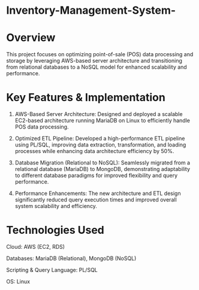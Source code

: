 # Inventory-Management-System-

# Overview
This project focuses on optimizing point-of-sale (POS) data processing and storage by leveraging AWS-based server architecture and transitioning from relational databases to a NoSQL model for enhanced scalability and performance.

# Key Features & Implementation
1. AWS-Based Server Architecture: Designed and deployed a scalable EC2-based architecture running MariaDB on Linux to efficiently handle POS data processing.

2. Optimized ETL Pipeline: Developed a high-performance ETL pipeline using PL/SQL, improving data extraction, transformation, and loading processes while enhancing data architecture efficiency by 50%.

3. Database Migration (Relational to NoSQL): Seamlessly migrated from a relational database (MariaDB) to MongoDB, demonstrating adaptability to different database paradigms for improved flexibility and query performance.

4. Performance Enhancements: The new architecture and ETL design significantly reduced query execution times and improved overall system scalability and efficiency.

# Technologies Used
Cloud: AWS (EC2, RDS)

Databases: MariaDB (Relational), MongoDB (NoSQL)

Scripting & Query Language: PL/SQL

OS: Linux

